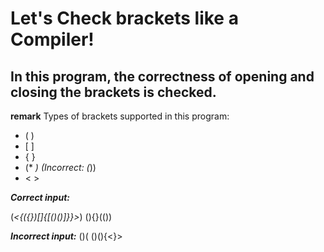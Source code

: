 # Let's Check brackets like a Compiler! 

## In this program, the correctness of opening and closing the brackets is checked.

**remark**
Types of brackets supported in this program:
* ( )
* \[ \]
*  { }
*  (* *) (Incorrect: (*))
*  < >


***Correct input:*** 

(*<{({})[]{[()()]}}>*)
(){}(())

***Incorrect input:***
()(
()(){<}>

